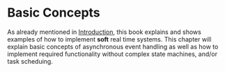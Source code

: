 # Basic Concepts

As already mentioned in [Introduction](../README.md), this book explains and shows examples of how to implement **soft** real time systems. This chapter will explain basic concepts of asynchronous event handling as well as how to implement required functionality without complex state machines, and/or task scheduing.
